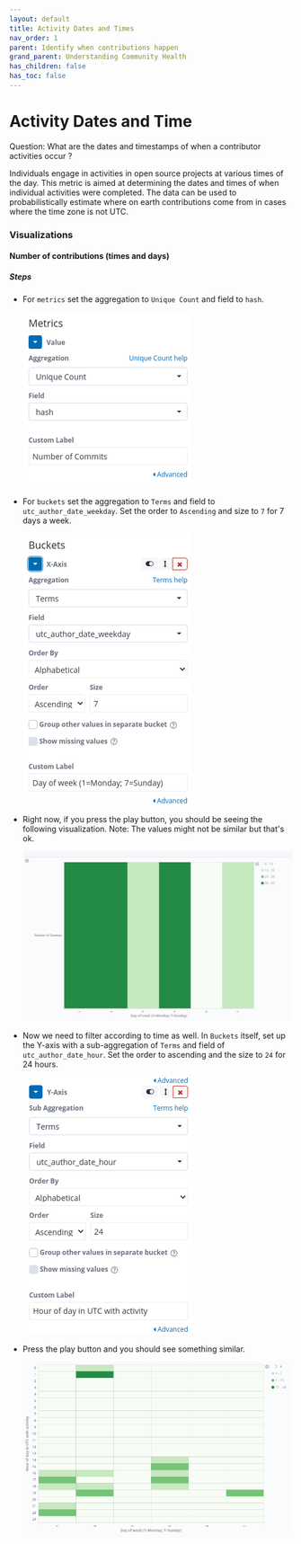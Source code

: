 ```yaml
---
layout: default
title: Activity Dates and Times
nav_order: 1
parent: Identify when contributions happen
grand_parent: Understanding Community Health
has_children: false
has_toc: false
---
```


# Activity Dates and Time
Question: What are the dates and timestamps of when a contributor activities occur ?

Individuals engage in activities in open source projects at various times of the day. This metric is aimed at determining the dates and times of when individual activities were completed. The data can be used to probabilistically estimate where on earth contributions come from in cases where the time zone is not UTC.

### Visualizations

#### Number of contributions (times and days)

##### Steps
- For `metrics` set the aggregation to `Unique Count` and field to `hash`.

   ![metrics](./assets/metrics.png)

- For `buckets` set the aggregation to `Terms` and field to
  `utc_author_date_weekday`. Set the order to `Ascending` and size to `7` for 7
  days a week.

   ![bucket-Xaxis](./assets/bucket-Xaxis.png)

- Right now, if you press the play button, you should be seeing the following
   visualization. Note: The values might not be similar but that's ok.

   ![contrib-per-day](./assets/contrib-per-day.png)

- Now we need to filter according to time as well. In `Buckets` itself, set up
   the Y-axis with a sub-aggregation of `Terms` and field of
   `utc_author_date_hour`. Set the order to ascending and the size to `24` for
   24 hours. 
   
   ![bucket-Yaxis](./assets/bucket-Yaxis.png)

- Press the play button and you should see something similar.

   ![contrib-per-day-time](./assets/contrib-per-day-time.png)
